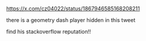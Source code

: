 https://x.com/cz04022/status/1867946585168208211

there is a geometry dash player hidden in this tweet

find his stackoverflow reputation!!
